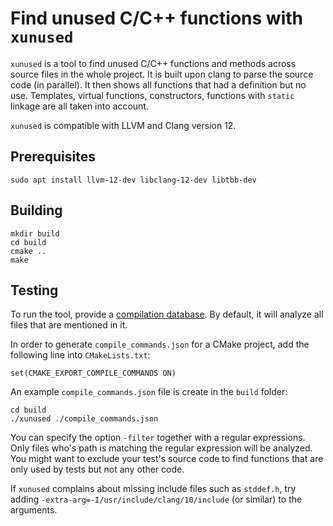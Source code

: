 # Find unused C/C++ functions with `xunused`

`xunused` is a tool to find unused C/C++ functions and methods across source files in the whole project.
It is built upon clang to parse the source code (in parallel). It then shows all functions that had
a definition but no use. Templates, virtual functions, constructors, functions with `static` linkage are
all taken into account.

`xunused` is compatible with LLVM and Clang version 12.

## Prerequisites

```
sudo apt install llvm-12-dev libclang-12-dev libtbb-dev
```

## Building

```
mkdir build
cd build
cmake ..
make
```

## Testing

To run the tool, provide a [compilation database](https://clang.llvm.org/docs/JSONCompilationDatabase.html). By default, it will analyze all files that are mentioned in it.

In order to generate `compile_commands.json` for a CMake project, add the following line into `CMakeLists.txt`:

```
set(CMAKE_EXPORT_COMPILE_COMMANDS ON)
```

An example `compile_commands.json` file is create in the `build` folder:

```
cd build
./xunused ./compile_commands.json
```

You can specify the option `-filter` together with a regular expressions. Only files who's path is matching the regular
expression will be analyzed. You might want to exclude your test's source code to find functions that are only used by tests but not any other code.

If `xunused` complains about missing include files such as `stddef.h`, try adding `-extra-arg=-I/usr/include/clang/10/include` (or similar) to the arguments.

